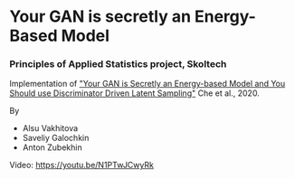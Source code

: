 # Your GAN is secretly an Energy-Based Model
### Principles of Applied Statistics project, Skoltech

Implementation of ["Your GAN is Secretly an Energy-based Model and You Should use Discriminator Driven Latent Sampling"](https://arxiv.org/abs/2003.06060) Che et al., 2020.

By
- Alsu Vakhitova
- Saveliy Galochkin
- Anton Zubekhin

Video: https://youtu.be/N1PTwJCwyRk
